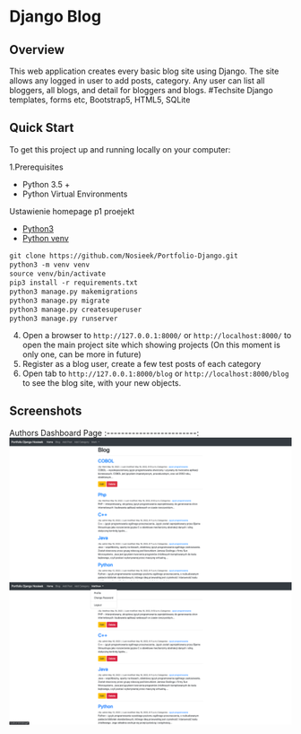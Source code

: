 # Django Blog
Overview
----
This web application creates every basic blog site using Django. The site allows any logged in user to add posts, category. Any user can list all bloggers, all blogs, and detail for bloggers and blogs.
#Techsite
Django templates, forms etc, Bootstrap5, HTML5, SQLite
## Quick Start

To get this project up and running locally on your computer:

1.Prerequisites
  - Python 3.5 +
  - Python Virtual Environments

Ustawienie homepage p1 proejekt
  - [Python3](https://www.python.org/downloads/)
  - [Python venv](https://docs.python.org/3/library/venv.html)
  
   ```
   git clone https://github.com/Nosieek/Portfolio-Django.git
   python3 -m venv venv
   source venv/bin/activate 
   pip3 install -r requirements.txt
   python3 manage.py makemigrations
   python3 manage.py migrate
   python3 manage.py createsuperuser
   python3 manage.py runserver
   ```
4. Open a browser to `http://127.0.0.1:8000/` or `http://localhost:8000/` to open the main project site which showing projects (On this moment is only one, can be more in future)
5. Register as a blog user, create a few test posts of each category
6. Open tab to `http://127.0.0.1:8000/blog` or `http://localhost:8000/blog` to see the blog site, with your new objects.

## Screenshots

 Authors Dashboard Page
:-------------------------:
![Screenshot 25-05-2022  User view of the blog](https://github.com/Nosieek/Portfolio-Django/blob/main/home_page/static/img/user_view.png)
![Screenshot 25-05-2022  Staff view of the blog](https://github.com/Nosieek/Portfolio-Django/blob/main/home_page/static/img/staff_view.png)